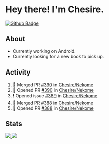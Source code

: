 # Hey there! I'm Chesire.

[![Github Badge](https://img.shields.io/badge/-Github-000?style=flat-square&logo=Github&logoColor=white&link=https://github.com/chesire)](https://github.com/chesire)

## About

<!-- Uses https://github.com/Chesire/natemoo-re -->
* Currently working on Android.
* Currently looking for a new book to pick up.
<!--
* Currently listening to: 
<a href="https://natemoo-re-iirbxe7wf.vercel.app/now-playing?open">
    <img src="https://natemoo-re-iirbxe7wf.vercel.app/now-playing" width="256" height="64" alt="Now Playing">
</a>  
-->

## Activity

<!-- Uses https://github.com/jamesgeorge007/github-activity-readme -->
<!--START_SECTION:activity-->
1. 🎉 Merged PR [#390](https://github.com/Chesire/Nekome/pull/390) in [Chesire/Nekome](https://github.com/Chesire/Nekome)
2. 💪 Opened PR [#390](https://github.com/Chesire/Nekome/pull/390) in [Chesire/Nekome](https://github.com/Chesire/Nekome)
3. ❗️ Opened issue [#389](https://github.com/Chesire/Nekome/issues/389) in [Chesire/Nekome](https://github.com/Chesire/Nekome)
4. 🎉 Merged PR [#388](https://github.com/Chesire/Nekome/pull/388) in [Chesire/Nekome](https://github.com/Chesire/Nekome)
5. 💪 Opened PR [#388](https://github.com/Chesire/Nekome/pull/388) in [Chesire/Nekome](https://github.com/Chesire/Nekome)
<!--END_SECTION:activity-->

## Stats

<a href="https://github-readme-stats.vercel.app/api/top-langs/?username=chesire&theme=tokyonight">
    <img src="https://github-readme-stats.vercel.app/api/top-langs/?username=chesire&layout=compact&theme=tokyonight" >
</a>
<a href="https://github-readme-stats.vercel.app/api?username=chesire&show_icons=true&theme=tokyonight">
    <img src="https://github-readme-stats.vercel.app/api?username=chesire&show_icons=true&theme=tokyonight" >
</a>  
